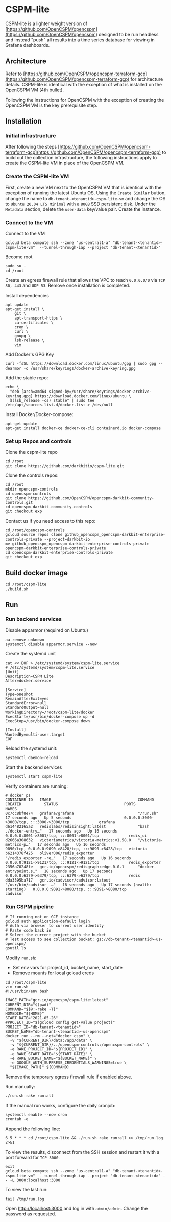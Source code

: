 # CSPM-lite


CSPM-lite is a lighter weight version of [https://github.com/OpenCSPM/opencspm](https://github.com/OpenCSPM/opencspm) designed to be run headless and instead "push" all results into a time series database for viewing in Grafana dashboards.

## Architecture

Refer to [https://github.com/OpenCSPM/opencspm-terraform-gcp](https://github.com/OpenCSPM/opencspm-terraform-gcp) for architecture details.  CSPM-lite is identical with the exception of what is installed on the OpenCSPM VM (4th bullet).

Following the instructions for OpenCSPM with the exception of creating the OpenCSPM VM is the key prerequisite step.

## Installation

### Initial infrastructure

After following the steps [https://github.com/OpenCSPM/opencspm-terraform-gcp](https://github.com/OpenCSPM/opencspm-terraform-gcp) to build out the collection infrastructure, the following instructions apply to create the CSPM-lite VM in place of the OpenCSPM VM.

### Create the CSPM-lite VM

First, create a new VM next to the OpenCSPM VM that is identical with the exception of running the latest Ubuntu OS.  Using the `Create Similar` button, change the name to `db-tenant-<tenantid>-cspm-lite-vm` and change the OS to `Ubuntu 20.04 LTS Minimal` with a `80GB` SSD persistent disk. Under the `Metadata` section, delete the `user-data` key/value pair.  Create the instance.

### Connect to the VM

Connect to the VM

```
gcloud beta compute ssh --zone "us-central1-a" "db-tenant-<tenantid>-cspm-lite-vm"  --tunnel-through-iap --project "db-tenant-<tenantid>"
```

Become root

```
sudo su -
cd /root
```

Create an egress firewall rule that allows the VPC to reach `0.0.0.0/0` via `TCP 80, 443`  and `UDP 53`. Remove once installation is completed.

Install dependencies
```
apt update
apt-get install \
    git \
    apt-transport-https \
    ca-certificates \
    cron \
    curl \
    gnupg \
    lsb-release \
    vim
```

Add Docker's GPG Key
```
curl -fsSL https://download.docker.com/linux/ubuntu/gpg | sudo gpg --dearmor -o /usr/share/keyrings/docker-archive-keyring.gpg
```

Add the stable repo:
```
echo \
  "deb [arch=amd64 signed-by=/usr/share/keyrings/docker-archive-keyring.gpg] https://download.docker.com/linux/ubuntu \
  $(lsb_release -cs) stable" | sudo tee /etc/apt/sources.list.d/docker.list > /dev/null
```

Install Docker/Docker-compose:

```
apt-get update
apt-get install docker-ce docker-ce-cli containerd.io docker-compose
```

### Set up Repos and controls

Clone the cspm-lite repo
```
cd /root
git clone https://github.com/darkbitio/cspm-lite.git
```

Clone the controls repos:
```
cd /root
mkdir opencspm-controls
cd opencspm-controls
git clone https://github.com/OpenCSPM/opencspm-darkbit-community-controls.git
cd opencspm-darkbit-community-controls
git checkout exp
```

Contact us if you need access to this repo:
```
cd /root/opencspm-controls
gcloud source repos clone github_opencspm_opencspm-darkbit-enterprise-controls-private --project=darkbit-io
mv github_opencspm_opencspm-darkbit-enterprise-controls-private opencspm-darkbit-enterprise-controls-private
cd opencspm-darkbit-enterprise-controls-private
git checkout exp
```

## Build docker image
```
cd /root/cspm-lite
./build.sh
```

## Run

### Run backend services

Disable apparmor (required on Ubuntu)
```
aa-remove-unknown
systemctl disable apparmor.service --now
```

Create the systemd unit
```
cat << EOF > /etc/systemd/system/cspm-lite.service
# /etc/systemd/system/cspm-lite.service
[Unit]
Description=CSPM Lite
After=docker.service

[Service]
Type=oneshot
RemainAfterExit=yes
StandardError=null
StandardOutput=null
WorkingDirectory=/root/cspm-lite/docker
ExecStart=/usr/bin/docker-compose up -d
ExecStop=/usr/bin/docker-compose down

[Install]
WantedBy=multi-user.target
EOF
```

Reload the systemd unit:
```
systemctl daemon-reload
```

Start the backend services
```
systemctl start cspm-lite
```

Verify containers are running:
```
# docker ps
CONTAINER ID   IMAGE                                      COMMAND                  CREATED          STATUS                             PORTS                                                 NAMES
0c7cc8bf8e74   grafana/grafana                            "/run.sh"                17 seconds ago   Up 5 seconds                       0.0.0.0:3000->3000/tcp, :::3000->3000/tcp             grafana
d614482165a2   redislabs/redisinsight:latest              "bash ./docker-entry…"   17 seconds ago   Up 16 seconds                      0.0.0.0:8001->8001/tcp, :::8001->8001/tcp             redis_ui
d2666a308632   victoriametrics/victoria-metrics:v1.58.0   "/victoria-metrics-p…"   17 seconds ago   Up 16 seconds                      9090/tcp, 0.0.0.0:9090->8428/tcp, :::9090->8428/tcp   victoria
b6214378f425   oliver006/redis_exporter                   "/redis_exporter -re…"   17 seconds ago   Up 16 seconds                      0.0.0.0:9121->9121/tcp, :::9121->9121/tcp             redis_exporter
2356a70248fe   gcr.io/opencspm/redisgraph:edge-0.0.1      "docker-entrypoint.s…"   18 seconds ago   Up 17 seconds                      0.0.0.0:6379->6379/tcp, :::6379->6379/tcp             redis
dda3395ba717   gcr.io/cadvisor/cadvisor:latest            "/usr/bin/cadvisor -…"   18 seconds ago   Up 17 seconds (health: starting)   0.0.0.0:9091->8080/tcp, :::9091->8080/tcp             cadvisor
```

### Run CSPM pipeline
```
# If running not on GCE instance
gcloud auth application-default login
# Auth via browser to current user identity
# Paste code back in
# Select the current project with the bucket
# Test access to see collection bucket: gs://db-tenant-<tenantid>-us-opencspm/
gsutil ls
```

Modify `run.sh`:
* Set env vars for project_id, bucket_name, start_date
* Remove mounts for local gcloud creds

```
cd /root/cspm-lite
vim run.sh
#!/usr/bin/env bash

IMAGE_PATH="gcr.io/opencspm/cspm-lite:latest"
CURRENT_DIR="$(pwd)"
COMMAND="${@:-rake -T}"
HOMEDIR="${HOME}"
START_DATE="2021-05-26"
#PROJECT_ID="$(gcloud config get-value project)"
PROJECT_ID="db-tenant-<tenantid>"
BUCKET_NAME="db-tenant-<tenantid>-us-opencspm"
docker run --rm --net="docker_cspm" \
  -v "${CURRENT_DIR}/data:/app/data" \
  -v "${CURRENT_DIR}/../opencspm-controls:/opencspm-controls" \
  -e RAKE_PROJECT_ID="${PROJECT_ID}" \
  -e RAKE_START_DATE="${START_DATE}" \
  -e RAKE_BUCKET_NAME="${BUCKET_NAME}" \
  -e GOOGLE_AUTH_SUPPRESS_CREDENTIALS_WARNINGS=true \
  "${IMAGE_PATH}" ${COMMAND}
```

Remove the temporary egress firewall rule if enabled above.

Run manually:
```
./run.sh rake run:all
```

If the manual run works, configure the daily cronjob:
```
systemctl enable --now cron
crontab -e
```

Append the following line:
```
6 5 * * * cd /root/cspm-lite && ./run.sh rake run:all >> /tmp/run.log 2>&1
```

To view the results, disconnect from the SSH session and restart it with a port forward for `TCP 3000`.
```
exit
gcloud beta compute ssh --zone "us-central1-a" "db-tenant-<tenantid>-cspm-lite-vm"  --tunnel-through-iap --project "db-tenant-<tenantid>" -- -L 3000:localhost:3000
```

To view the last run:
```
tail /tmp/run.log
```

Open [http://localhost:3000](http://localhost:3000) and log in with `admin/admin`.  Change the password as requested.

